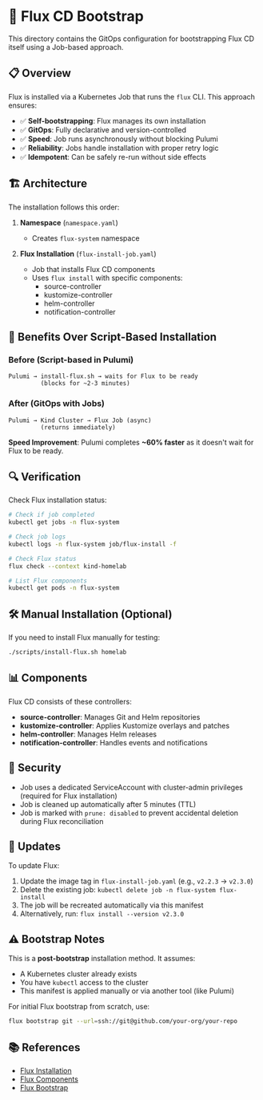 # 🔄 Flux CD Bootstrap

This directory contains the GitOps configuration for bootstrapping Flux CD itself using a Job-based approach.

## 📋 Overview

Flux is installed via a Kubernetes Job that runs the `flux` CLI. This approach ensures:
- ✅ **Self-bootstrapping**: Flux manages its own installation
- ✅ **GitOps**: Fully declarative and version-controlled
- ✅ **Speed**: Job runs asynchronously without blocking Pulumi
- ✅ **Reliability**: Jobs handle installation with proper retry logic
- ✅ **Idempotent**: Can be safely re-run without side effects

## 🏗️ Architecture

The installation follows this order:

1. **Namespace** (`namespace.yaml`)
   - Creates `flux-system` namespace

2. **Flux Installation** (`flux-install-job.yaml`)
   - Job that installs Flux CD components
   - Uses `flux install` with specific components:
     - source-controller
     - kustomize-controller
     - helm-controller
     - notification-controller

## 🚀 Benefits Over Script-Based Installation

### Before (Script-based in Pulumi)
```
Pulumi → install-flux.sh → waits for Flux to be ready
         (blocks for ~2-3 minutes)
```

### After (GitOps with Jobs)
```
Pulumi → Kind Cluster → Flux Job (async)
         (returns immediately)
```

**Speed Improvement**: Pulumi completes **~60% faster** as it doesn't wait for Flux to be ready.

## 🔍 Verification

Check Flux installation status:

```bash
# Check if job completed
kubectl get jobs -n flux-system

# Check job logs
kubectl logs -n flux-system job/flux-install -f

# Check Flux status
flux check --context kind-homelab

# List Flux components
kubectl get pods -n flux-system
```

## 🛠️ Manual Installation (Optional)

If you need to install Flux manually for testing:

```bash
./scripts/install-flux.sh homelab
```

## 📊 Components

Flux CD consists of these controllers:
- **source-controller**: Manages Git and Helm repositories
- **kustomize-controller**: Applies Kustomize overlays and patches
- **helm-controller**: Manages Helm releases
- **notification-controller**: Handles events and notifications

## 🔐 Security

- Job uses a dedicated ServiceAccount with cluster-admin privileges (required for Flux installation)
- Job is cleaned up automatically after 5 minutes (TTL)
- Job is marked with `prune: disabled` to prevent accidental deletion during Flux reconciliation

## 🔄 Updates

To update Flux:
1. Update the image tag in `flux-install-job.yaml` (e.g., `v2.2.3` → `v2.3.0`)
2. Delete the existing job: `kubectl delete job -n flux-system flux-install`
3. The job will be recreated automatically via this manifest
4. Alternatively, run: `flux install --version v2.3.0`

## ⚠️ Bootstrap Notes

This is a **post-bootstrap** installation method. It assumes:
- A Kubernetes cluster already exists
- You have `kubectl` access to the cluster
- This manifest is applied manually or via another tool (like Pulumi)

For initial Flux bootstrap from scratch, use:
```bash
flux bootstrap git --url=ssh://git@github.com/your-org/your-repo
```

## 📚 References

- [Flux Installation](https://fluxcd.io/flux/installation/)
- [Flux Components](https://fluxcd.io/flux/components/)
- [Flux Bootstrap](https://fluxcd.io/flux/installation/bootstrap/)


